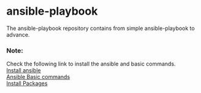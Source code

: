 # ansible-playbook
The ansible-playbook repository contains from simple ansible-playbook to advance.

<h3>Note:</h3>
Check the following link to install the ansible and basic commands.</br>
<a href="https://smarttechfunda.com/automate-the-installation-of-ansible-on-centos-8/">Install ansible</a> </br>
<a href="https://smarttechfunda.com/ansible-basic-commands/">Ansible Basic commands</a> </br>
<a href="https://smarttechfunda.com/packages-installation-using-ansible-playbook/">Install Packages </a>
